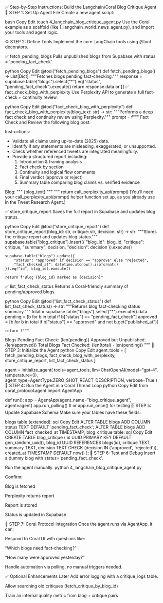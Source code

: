✅ Step-by-Step Instructions: Build the Langchain/Coral Blog Critique Agent
🧱 STEP 1: Set Up Agent File
Create a new agent script:

bash
Copy
Edit
touch 4_langchain_blog_critique_agent.py
Use the Coral example as a scaffold (like 1_langchain_world_news_agent.py), and import your tools and agent logic.

⚙️ STEP 2: Define Tools
Implement the core LangChain tools using @tool decorators.

✅ fetch_pending_blogs
Pulls unpublished blogs from Supabase with status = 'pending_fact_check'.

python
Copy
Edit
@tool("fetch_pending_blogs")
def fetch_pending_blogs() -> List[Dict]:
    """Fetches blogs pending fact-checking."""
    response = supabase.table("blogs").select("*").eq("status", "pending_fact_check").execute()
    return response.data or []
✅ fact_check_blog_with_perplexity
Use Perplexity API to generate a full fact-check + continuity review.

python
Copy
Edit
@tool("fact_check_blog_with_perplexity")
def fact_check_blog_with_perplexity(blog_text: str) -> str:
    """Performs a deep fact check and continuity review using Perplexity."""
    prompt = f"""
Fact Check and Review the following blog post.

Instructions:
- Validate all claims using up-to-date (2025) data.
- Identify if any statements are misleading, exaggerated, or unsupported.
- Check whether referenced tweets are integrated meaningfully.
- Provide a structured report including:
  1. Introduction & framing analysis
  2. Fact check by section
  3. Continuity and logical flow comments
  4. Final verdict (approve or reject)
  5. Summary table comparing blog claims vs. verified evidence

Blog:
\"\"\"
{blog_text}
\"\"\"
"""
    return call_perplexity_api(prompt)
(You’ll need your call_perplexity_api(prompt) helper function set up, as you already use in the Tweet Research Agent.)

✅ store_critique_report
Saves the full report in Supabase and updates blog status.

python
Copy
Edit
@tool("store_critique_report")
def store_critique_report(blog_id: str, critique: str, decision: str) -> str:
    """Stores the critique report and updates blog status."""
    supabase.table("blog_critique").insert({
        "blog_id": blog_id,
        "critique": critique,
        "summary": decision,
        "decision": decision
    }).execute()

    supabase.table("blogs").update({
        "status": "approved" if decision == "approve" else "rejected",
        "fact_checked_at": datetime.utcnow().isoformat()
    }).eq("id", blog_id).execute()

    return f"Blog {blog_id} marked as {decision}"
✅ list_fact_check_status
Returns a Coral-friendly summary of pending/approved blogs.

python
Copy
Edit
@tool("list_fact_check_status")
def list_fact_check_status() -> str:
    """Returns blog fact-checking status summary."""
    total = supabase.table("blogs").select("*").execute().data
    pending = [b for b in total if b["status"] == "pending_fact_check"]
    approved = [b for b in total if b["status"] == "approved" and not b.get("published_at")]
    
    return f"""
Blogs Pending Fact Check: {len(pending)}
Approved but Unpublished: {len(approved)}
Total Blogs Fact Checked: {len(total) - len(pending)}
"""
🧠 STEP 3: Initialize the Agent
python
Copy
Edit
agent_tools = [
    fetch_pending_blogs,
    fact_check_blog_with_perplexity,
    store_critique_report,
    list_fact_check_status
]

agent = initialize_agent(
    tools=agent_tools,
    llm=ChatOpenAI(model="gpt-4", temperature=0),
    agent_type=AgentType.ZERO_SHOT_REACT_DESCRIPTION,
    verbose=True
)
🤖 STEP 4: Run the Agent in a Coral Thread Loop
python
Copy
Edit
from coral_protocol.agent import AgentApp

def run():
    app = AgentApp(agent_name="blog_critique_agent", agent=agent)
    app.run_polling()  # or app.run_once() for testing
🗄️ STEP 5: Update Supabase Schema
Make sure your tables have these fields:

blogs table (extended):
sql
Copy
Edit
ALTER TABLE blogs ADD COLUMN status TEXT DEFAULT 'pending_fact_check';
ALTER TABLE blogs ADD COLUMN fact_checked_at TIMESTAMP;
blog_critique table:
sql
Copy
Edit
CREATE TABLE blog_critique (
  id UUID PRIMARY KEY DEFAULT gen_random_uuid(),
  blog_id UUID REFERENCES blogs(id),
  critique TEXT,
  summary TEXT,
  decision TEXT CHECK (decision IN ('approved', 'rejected')),
  created_at TIMESTAMP DEFAULT now()
);
🧪 STEP 6: Test and Debug
Insert a dummy blog with status='pending_fact_check'.

Run the agent manually:
python 4_langchain_blog_critique_agent.py

Confirm:

Blog is fetched

Perplexity returns report

Report is stored

Status is updated in Supabase

🧩 STEP 7: Coral Protocol Integration
Once the agent runs via AgentApp, it can:

Respond to Coral UI with questions like:

“Which blogs need fact-checking?”

“How many were approved yesterday?”

Handle automation via polling, no manual triggers needed.

✅ Optional Enhancements Later
Add error logging with a critique_logs table.

Allow searching old critiques (fetch_critique_by_blog_id)

Train an internal quality metric from blog + critique pairs

